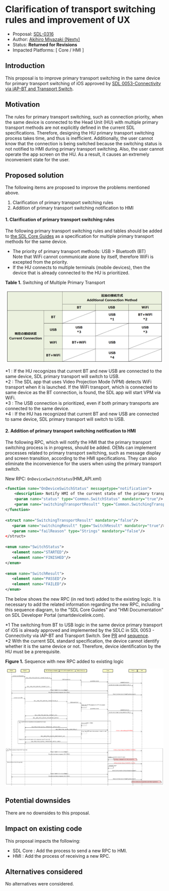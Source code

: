 # Clarification of transport switching rules and improvement of UX

* Proposal: [SDL-0316](0316-Clarification-of-transport-switching-rules-and-improvement-of-UX.md)
* Author: [Akihiro Miyazaki (Nexty)](https://github.com/Akihiro-Miyazaki)
* Status: **Returned for Revisions**
* Impacted Platforms: [ Core / HMI ]

## Introduction

This proposal is to improve primary transport switching in the same device for primary transport switching of iOS approved by [SDL 0053-Connectivity via iAP-BT and Transport Switch](https://github.com/smartdevicelink/sdl_evolution/issues/158).


## Motivation
The rules for primary transport switching, such as connection priority, when the same device is connected to the Head Unit (HU) with multiple primary transport methods are not explicitly defined in the current SDL specifications. Therefore, designing the HU primary transport switching process takes time, and thus is inefficient.
Additionally, the user cannot know that the connection is being switched because the switching status is not notified to HMI during primary transport switching. Also, the user cannot operate the app screen on the HU. As a result, it causes an extremely inconvenient state for the user.


## Proposed solution
The following items are proposed to improve the problems mentioned above.
1. Clarification of primary transport switching rules
2. Addition of primary transport switching notification to HMI

#### 1. Clarification of primary transport switching rules
The following primary transport switching rules and tables should be added to [the SDL Core Guides](https://smartdevicelink.com/en/guides/core/developer-documentation/transport-manager/) as a specification for multiple primary transport methods for the same device.

- The priority of primary transport methods: USB > Bluetooth (BT)<br>Note that WiFi cannot communicate alone by itself, therefore WiFi is excepted from the priority.
- If the HU connects to multiple terminals (mobile devices), then the device that is already connected to the HU is prioritized.

<b>Table 1.</b> Switching of Multiple Primary Transport

![Table_1_Switching_of_Multiple_Transport.png](../assets/proposals/0316-Clarification-of-transport-switching-rules-and-improvement-of-UX/Table_1_Switching_of_Multiple_Transport.png)

*1 : If the HU recognizes that current BT and new USB are connected to the same device, SDL primary transport will switch to USB.<br>
*2 : The SDL app that uses Video Projection Mode (VPM) detects WiFi transport when it is launched. If the WiFi transport, which is connected to same device as the BT connection, is found, the SDL app will start VPM via WiFi.<br>
*3 : The USB connection is prioritized, even if both primary transports are connected to the same device.<br>
*4 : If the HU has recognized that current BT and new USB are connected to same device, SDL primary transport will switch to USB.

#### 2. Addition of primary transport switching notification to HMI
The following RPC, which will notify the HMI that the primary transport switching process is in progress, should be added.
OEMs can implement processes related to primary transport switching, such as message display and screen transition, according to the HMI specifications. They can also eliminate the inconvenience for the users when using the primary transport switch.

New RPC: `OnDeviceSwitchStatus`(HMI_API.xml)

```xml
<function name="OnDeviceSwitchStatus" messagetype="notification">
    <description> Notify HMI of the current state of the primary transport switch </description>
    <param name="status" type="Common.SwitchStatus" mandatory="true"/>
    <param name="switchingTransportResult" type="Common.SwitchingTransportResult" mandatory="false"/>
</function>

<struct name="SwitchingTransportResult" mandatory="false"/>
   <param name="switchingResult" type="SwitchResult" mandatory="true"/>
   <param name="failReason" type="Strings" mandatory="false"/>
</struct>

<enum name="SwitchStatus">
   <element name="STARTED"/>
   <element name="FINISHED"/>
</enum>

<enum name="SwitchResult">
   <element name="PASSED"/>
   <element name="FAILED"/>
</enum>
```

The below shows the new RPC (in red text) added to the existing logic. It is necessary to add the related information regarding the new RPC, including this sequence diagram, to the "SDL Core Guides" and "HMI Documentation" on SDL Developer Portal (smartdevicelink.com).

*1 The switching from BT to USB logic in the same device primary transport of iOS is already approved and implemented by the SDLC in SDL 0053 - Connectivity via iAP-BT and Transport Switch. See [PR](https://github.com/smartdevicelink/sdl_evolution/issues/158) and [sequence](https://cloud.githubusercontent.com/assets/11158516/26067529/3f428434-39a3-11e7-910b-6cc4069e0be3.png).<br>
*2 With the current SDL standard specification, the device cannot identify whether it is the same device or not. Therefore, device identification by the HU must be a prerequisite.

<b>Figure 1.</b> Sequence with new RPC added to existing logic

![Figure_1_Sequence_with_new_RPC_added_to_existing_logic.png](../assets/proposals/0316-Clarification-of-transport-switching-rules-and-improvement-of-UX/Figure_1_Sequence_with_new_RPC_added_to_existing_logic1.png)


## Potential downsides
There are no downsides to this proposal.


## Impact on existing code
This proposal impacts the following:

- SDL Core : Add the process to send a new RPC to HMI.
- HMI : Add the process of receiving a new RPC.


## Alternatives considered
No alternatives were considered.
